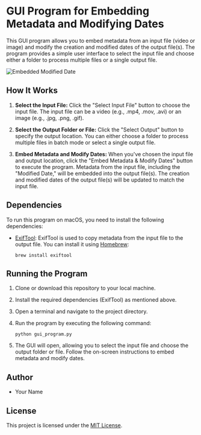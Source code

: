 # GUI Program for Embedding Metadata and Modifying Dates

This GUI program allows you to embed metadata from an input file (video or image) and modify the creation and modified dates of the output file(s). The program provides a simple user interface to select the input file and choose either a folder to process multiple files or a single output file.

![Embedded Modified Date](Modified_Date.png)

## How It Works

1. **Select the Input File:** Click the "Select Input File" button to choose the input file. The input file can be a video (e.g., .mp4, .mov, .avi) or an image (e.g., .jpg, .png, .gif).

2. **Select the Output Folder or File:** Click the "Select Output" button to specify the output location. You can either choose a folder to process multiple files in batch mode or select a single output file.

3. **Embed Metadata and Modify Dates:** When you've chosen the input file and output location, click the "Embed Metadata & Modify Dates" button to execute the program. Metadata from the input file, including the "Modified Date," will be embedded into the output file(s). The creation and modified dates of the output file(s) will be updated to match the input file.

## Dependencies

To run this program on macOS, you need to install the following dependencies:

- [ExifTool](https://exiftool.org/): ExifTool is used to copy metadata from the input file to the output file. You can install it using [Homebrew](https://brew.sh/):

    ```shell
    brew install exiftool
    ```

## Running the Program

1. Clone or download this repository to your local machine.

2. Install the required dependencies (ExifTool) as mentioned above.

3. Open a terminal and navigate to the project directory.

4. Run the program by executing the following command:

    ```shell
    python gui_program.py
    ```

5. The GUI will open, allowing you to select the input file and choose the output folder or file. Follow the on-screen instructions to embed metadata and modify dates.

## Author

- Your Name

## License

This project is licensed under the [MIT License](LICENSE).
